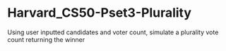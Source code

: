 # Harvard_CS50-Pset3-Plurality
Using user inputted candidates and voter count, simulate a plurality vote count returning the winner

